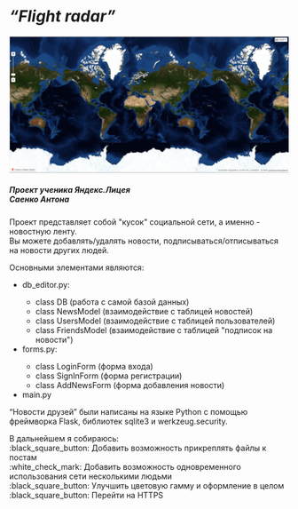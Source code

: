 # _“Flight radar”_
![Labyrinth.jpg](https://github.com/MrAntonS/WebServer/blob/master/%D0%A1%D0%BD%D0%B8%D0%BC%D0%BE%D0%BA.PNG)
##### *Проект ученика Яндекс.Лицея* <br> *Саенко Антона*
<p>Проект представляет собой "кусок" социальной сети, а именно - новостную ленту.<br>Вы можете добавлять/удалять новости, подписываться/отписываться на новости других людей.</p>
<p>Основными элементами являются: <br>
<ul>
<li>db_editor.py:</li>
<ul>
<li>class DB (работа с самой базой данных)</li>
<li>class NewsModel (взаимодействие с таблицей новостей)</li>
<li>class UsersModel (взаимодействие с таблицей пользователей)</li>
<li>class FriendsModel (взаимодействие с таблицей "подписок на новости")</li>
</ul>
<li>forms.py:</li>
<ul>
<li>class LoginForm (форма входа)</li>
<li>class SignInForm (форма регистрации)</li>
<li>class AddNewsForm (форма добавления новости)</li>
</ul>
<li>main.py</li>
</ul></p>
<p>“Новости друзей” были написаны на языке Python с помощью фреймворка Flask, библиотек sqlite3 и werkzeug.security.</p>
<p>В дальнейшем я собираюсь:<br>
:black_square_button: Добавить возможность прикреплять файлы к постам<br>
:white_check_mark: Добавить возможность одновременного использования сети несколькими людьми<br>
:black_square_button: Улучшить цветовую гамму и оформление в целом<br>
:black_square_button: Перейти на HTTPS</p>

